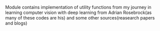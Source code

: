 Module contains implementation of utility functions from my journey in learning computer vision with deep learning from Adrian Rosebrock(as many of these codes are his) and some other sources(reasearch papers and blogs)
